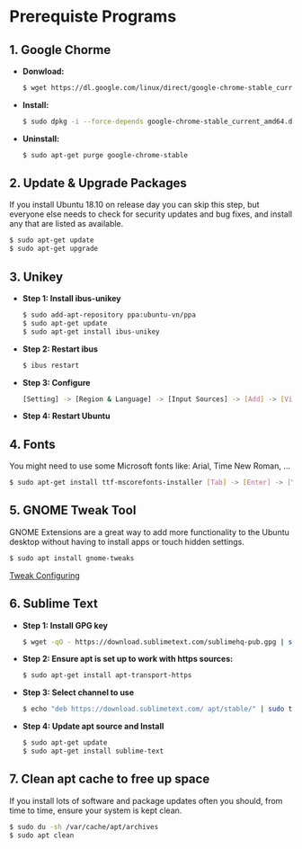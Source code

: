 #  Prerequiste Programs

## 1. Google Chorme
<ul>
<li><b>Donwload:</b></li>

```sh
$ wget https://dl.google.com/linux/direct/google-chrome-stable_current_amd64.deb
```

<li><b>Install:</b></li>
 
```sh
$ sudo dpkg -i --force-depends google-chrome-stable_current_amd64.deb
```

<li><b>Uninstall:</b></li>

```sh
$ sudo apt-get purge google-chrome-stable
```
</ul>

## 2. Update & Upgrade Packages
If you install Ubuntu 18.10 on release day you can skip this step, but everyone else needs to check for security updates and bug fixes, and install any that are listed as available.

```sh
$ sudo apt-get update
$ sudo apt-get upgrade
```

## 3. Unikey
<ul>
<li><b>Step 1: Install ibus-unikey</b></li>

```sh
$ sudo add-apt-repository ppa:ubuntu-vn/ppa
$ sudo apt-get update
$ sudo apt-get install ibus-unikey
```
<li><b>Step 2: Restart ibus</b></li>

```sh
$ ibus restart
```

<li><b>Step 3: Configure</b></li>

```sh
[Setting] -> [Region & Language] -> [Input Sources] -> [Add] -> [Vietnamese] -> [Unikey]
```

<li><b>Step 4: Restart Ubuntu</b></li>
</ul>

## 4. Fonts
You might need to use some Microsoft fonts like: Arial, Time New Roman, ...
```sh
$ sudo apt-get install ttf-mscorefonts-installer [Tab] -> [Enter] -> [Yes]
```

## 5. GNOME Tweak Tool
GNOME Extensions are a great way to add more functionality to the Ubuntu desktop without having to install apps or touch hidden settings.

```sh
$ sudo apt install gnome-tweaks
```

[Tweak Configuring](https://itsfoss.com/gnome-tweak-tool/)

## 6. Sublime Text

<ul>
<li><b>Step 1: Install GPG key</b></li>

```sh
$ wget -qO - https://download.sublimetext.com/sublimehq-pub.gpg | sudo apt-key add -
```

<li><b>Step 2: Ensure apt is set up to work with https sources:</b></li>

```sh
$ sudo apt-get install apt-transport-https
```

<li><b>Step 3: Select channel to use</b></li>

```sh
$ echo "deb https://download.sublimetext.com/ apt/stable/" | sudo tee /etc/apt/sources.list.d/sublime-text.list
```

<li><b>Step 4: Update apt source and Install</b></li>

```sh
$ sudo apt-get update
$ sudo apt-get install sublime-text
```
</ul>

## 7. Clean apt cache to free up space
If you install lots of software and package updates often you should, from time to time, ensure your system is kept clean.

```sh
$ sudo du -sh /var/cache/apt/archives
$ sudo apt clean
```
